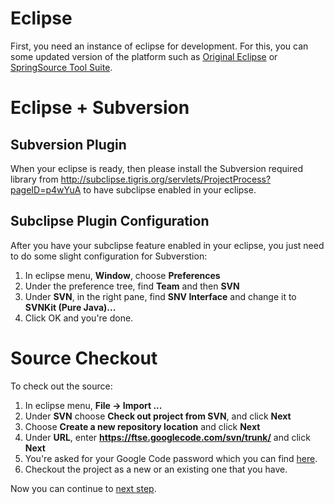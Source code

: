 # Eclipse #
First, you need an instance of eclipse for development. For this, you can some updated version of the platform such as [Original Eclipse](http://www.eclipse.org/downloads/packages/eclipse-ide-java-ee-developers/galileor) or [SpringSource Tool Suite](http://www.springsource.com/products/sts).

# Eclipse + Subversion #

## Subversion Plugin ##
When your eclipse is ready, then please install the Subversion required library from http://subclipse.tigris.org/servlets/ProjectProcess?pageID=p4wYuA to have subclipse enabled in your eclipse.

## Subclipse Plugin Configuration ##
After you have your subclipse feature enabled in your eclipse, you just need to do some slight configuration for Subverstion:
  1. In eclipse menu, **Window**, choose **Preferences**
  1. Under the preference tree, find **Team** and then **SVN**
  1. Under **SVN**, in the right pane, find **SNV Interface** and change it to **SVNKit (Pure Java)...**
  1. Click OK and you're done.

# Source Checkout #
To check out the source:
  1. In eclipse menu, **File -> Import ...**
  1. Under **SVN** choose **Check out project from SVN**, and click **Next**
  1. Choose **Create a new repository location** and click **Next**
  1. Under **URL**, enter **https://ftse.googlecode.com/svn/trunk/** and click **Next**
  1. You're asked for your Google Code password which you can find [here](https://code.google.com/hosting/settings).
  1. Checkout the project as a new or an existing one that you have.

Now you can continue to [next step](http://code.google.com/p/ftse/wiki/EclipseMavenIntegration).